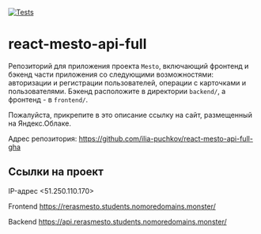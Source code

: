 [![Tests](https://github.com/ilia-puchkov/react-mesto-api-full-gha/actions/workflows/tests.yml/badge.svg)](https://github.com/ilia-puchkov/react-mesto-api-full-gha/actions/workflows/tests.yml)
# react-mesto-api-full
Репозиторий для приложения проекта `Mesto`, включающий фронтенд и бэкенд части приложения со следующими возможностями: авторизации и регистрации пользователей, операции с карточками и пользователями. Бэкенд расположите в директории `backend/`, а фронтенд - в `frontend/`. 
  
Пожалуйста, прикрепите в это описание ссылку на сайт, размещенный на Яндекс.Облаке.

Адрес репозитория: https://github.com/ilia-puchkov/react-mesto-api-full-gha

## Ссылки на проект

IP-адрес <51.250.110.170>

Frontend https://rerasmesto.students.nomoredomains.monster/

Backend https://api.rerasmesto.students.nomoredomains.monster/

